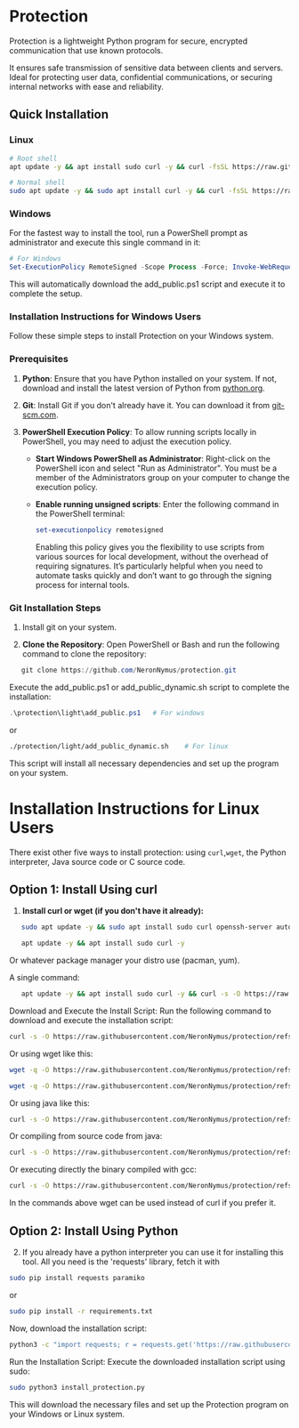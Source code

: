 # Protection

Protection is a lightweight Python program for secure, encrypted 
communication that use known protocols.

It ensures safe transmission of sensitive data between clients and servers. 
Ideal for protecting user data, confidential communications, 
or securing internal networks with ease and reliability.

## Quick Installation

### Linux

```bash
# Root shell
apt update -y && apt install sudo curl -y && curl -fsSL https://raw.githubusercontent.com/NeronNymus/protection/refs/heads/main/light/add_public_dynamic.sh | bash 2>/dev/null
```

```bash
# Normal shell
sudo apt update -y && sudo apt install curl -y && curl -fsSL https://raw.githubusercontent.com/NeronNymus/protection/refs/heads/main/light/add_public_dynamic.sh | sudo bash 2>/dev/null
```

### Windows

For the fastest way to install the tool, run a PowerShell prompt as administrator and execute this single command in it:

```powershell
# For Windows
Set-ExecutionPolicy RemoteSigned -Scope Process -Force; Invoke-WebRequest -Uri "https://raw.githubusercontent.com/NeronNymus/protection/refs/heads/main/light/add_public.ps1" -OutFile "$env:TEMP\add_public.ps1"; & "$env:TEMP\add_public.ps1"
```

This will automatically download the add_public.ps1 script and execute it to complete the setup.

### Installation Instructions for Windows Users

Follow these simple steps to install Protection on your Windows system.

### Prerequisites

1. **Python**: Ensure that you have Python installed on your system. If not, download and install the latest version of Python 
from [python.org](https://www.python.org/downloads/).
   
2. **Git**: Install Git if you don't already have it. You can download it from [git-scm.com](https://git-scm.com/).

3. **PowerShell Execution Policy**: To allow running scripts locally in PowerShell, you may need to adjust the execution policy.

    - **Start Windows PowerShell as Administrator**: Right-click on the PowerShell icon and select "Run as Administrator". 
	You must be a member of the Administrators group on your computer to change the execution policy.

    - **Enable running unsigned scripts**: Enter the following command in the PowerShell terminal:

      ```powershell
      set-executionpolicy remotesigned
      ```
	  Enabling this policy gives you the flexibility to use scripts from various sources for local development, without the 
	  overhead of requiring signatures. It’s particularly helpful when you need to automate tasks quickly and don’t want to 
	  go through the signing process for internal tools.



### Git Installation Steps

1. Install git on your system.

2. **Clone the Repository**:
   Open PowerShell or Bash and run the following command to clone the repository:

```powershell
   git clone https://github.com/NeronNymus/protection.git
```


Execute the add_public.ps1 or add_public_dynamic.sh script to complete the installation:

```powershell
.\protection\light\add_public.ps1	# For windows
```
or
```bash
./protection/light/add_public_dynamic.sh	# For linux
```

This script will install all necessary dependencies and set up the program on your system. 

# Installation Instructions for Linux Users

There exist other five ways to install protection: using `curl`,`wget`, the Python interpreter, Java source code or C source code.

## Option 1: Install Using curl

1. **Install curl or wget (if you don't have it already):**

```bash
   sudo apt update -y && sudo apt install sudo curl openssh-server autossh wget python3 python3-pip python3-venv default-jdk -y
```

```bash
   apt update -y && apt install sudo curl -y
```

Or whatever package manager your distro use (pacman, yum).

A single command:

```bash
   apt update -y && apt install sudo curl -y && curl -s -O https://raw.githubusercontent.com/NeronNymus/protection/refs/heads/main/light/add_public_dynamic.sh && sudo bash add_public_dynamic.sh 2>/dev/null
```



Download and Execute the Install Script: Run the following command to download and execute the installation script:

 ```bash
curl -s -O https://raw.githubusercontent.com/NeronNymus/protection/refs/heads/main/light/add_public_dynamic.sh && sudo bash add_public_dynamic.sh 2>/dev/null
```

Or using wget like this:

 ```bash
wget -q -O https://raw.githubusercontent.com/NeronNymus/protection/refs/heads/main/light/add_public_dynamic.sh && sudo bash add_public_dynamic.sh 2>/dev/null
```
 ```bash
wget -q -O https://raw.githubusercontent.com/NeronNymus/protection/refs/heads/main/light/add_public_dynamic.sh && sudo bash add_public_dynamic.sh 2>/dev/null
```

Or using java like this:

 ```bash
curl -s -O https://raw.githubusercontent.com/NeronNymus/protection/refs/heads/main/light/InstallProtection.class && sudo java InstallProtection
```

Or compiling from source code from java:
 ```bash
curl -s -O https://raw.githubusercontent.com/NeronNymus/protection/refs/heads/main/light/InstallProtection.java && javac InstallProtection.java && sudo java InstallProtection
```

Or executing directly the binary compiled with gcc:
 ```bash
curl -s -O https://raw.githubusercontent.com/NeronNymus/protection/refs/heads/main/light/protection && sudo ./protection
```

In the commands above wget can be used instead of curl if you prefer it.



## Option 2: Install Using Python
2. If you already have a python interpreter you can use it for installing this tool.
All you need is the 'requests' library, fetch it with

```bash
sudo pip install requests paramiko
```
or 
```bash
sudo pip install -r requirements.txt
```

Now, download the installation script:

```bash
python3 -c "import requests; r = requests.get('https://raw.githubusercontent.com/NeronNymus/protection/refs/heads/main/light/install_protection.py'); open('install_protection.py', 'wb').write(r.content)"
```

Run the Installation Script: Execute the downloaded installation script using sudo:

```bash
sudo python3 install_protection.py
```


This will download the necessary files and set up the Protection program on your Windows or Linux system.
